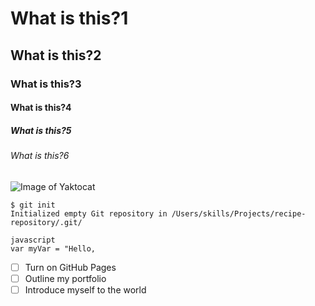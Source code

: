 # What is this?1
## What is this?2
### What is this?3
#### What is this?4
##### What is this?5
###### What is this?6

![Image of Yaktocat](https://octodex.github.com/images/yaktocat.png)

```
$ git init
Initialized empty Git repository in /Users/skills/Projects/recipe-repository/.git/
```

```
javascript
var myVar = "Hello,
```

- [ ] Turn on GitHub Pages
- [ ] Outline my portfolio
- [ ] Introduce myself to the world
